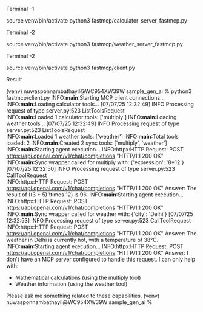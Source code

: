 
Terminal -1

source venv/bin/activate
python3 fastmcp/calculator_server_fastmcp.py


Terminal -2

source venv/bin/activate
python3 fastmcp/weather_server_fastmcp.py


Terminal -2

source venv/bin/activate
python3 fastmcp/client.py

Result 


(venv) nuwasponnambathayil@WC954XW39W sample_gen_ai % python3 fastmcp/client.py
INFO:__main__:Starting MCP client connections...
INFO:__main__:Loading calculator tools...
[07/07/25 12:32:49] INFO     Processing request of type                server.py:523
                             ListToolsRequest                                       
INFO:__main__:Loaded 1 calculator tools: ['multiply']
INFO:__main__:Loading weather tools...
[07/07/25 12:32:49] INFO     Processing request of type                server.py:523
                             ListToolsRequest                                       
INFO:__main__:Loaded 1 weather tools: ['weather']
INFO:__main__:Total tools loaded: 2
INFO:__main__:Created 2 sync tools: ['multiply', 'weather']
INFO:__main__:Starting agent execution...
INFO:httpx:HTTP Request: POST https://api.openai.com/v1/chat/completions "HTTP/1.1 200 OK"
INFO:__main__:Sync wrapper called for multiply with: {'expression': '8*12'}
[07/07/25 12:32:50] INFO     Processing request of type                server.py:523
                             CallToolRequest                                        
INFO:httpx:HTTP Request: POST https://api.openai.com/v1/chat/completions "HTTP/1.1 200 OK"
Answer: The result of \((3 + 5) \times 12\) is 96.
INFO:__main__:Starting agent execution...
INFO:httpx:HTTP Request: POST https://api.openai.com/v1/chat/completions "HTTP/1.1 200 OK"
INFO:__main__:Sync wrapper called for weather with: {'city': 'Delhi'}
[07/07/25 12:32:53] INFO     Processing request of type                server.py:523
                             CallToolRequest                                        
INFO:httpx:HTTP Request: POST https://api.openai.com/v1/chat/completions "HTTP/1.1 200 OK"
Answer: The weather in Delhi is currently hot, with a temperature of 38°C.
INFO:__main__:Starting agent execution...
INFO:httpx:HTTP Request: POST https://api.openai.com/v1/chat/completions "HTTP/1.1 200 OK"
Answer: I don't have an MCP server configured to handle this request. I can only help with:
- Mathematical calculations (using the multiply tool)
- Weather information (using the weather tool)

Please ask me something related to these capabilities.
(venv) nuwasponnambathayil@WC954XW39W sample_gen_ai % 
